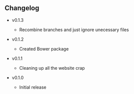 ## Changelog

- v0.1.3
    - Recombine branches and just ignore unecessary files

- v0.1.2
    - Created Bower package

- v0.1.1
    - Cleaning up all the website crap

- v0.1.0
    - Initial release
